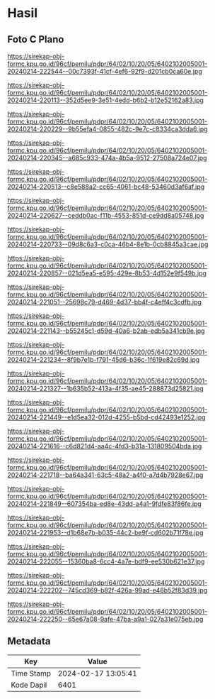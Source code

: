 # Hasil

## Foto C Plano

https://sirekap-obj-formc.kpu.go.id/96cf/pemilu/pdpr/64/02/10/20/05/6402102005001-20240214-222544--00c7393f-41cf-4ef6-92f9-d201cb0ca60e.jpg

https://sirekap-obj-formc.kpu.go.id/96cf/pemilu/pdpr/64/02/10/20/05/6402102005001-20240214-220113--352d5ee9-3e51-4edd-b6b2-b12e52162a83.jpg

https://sirekap-obj-formc.kpu.go.id/96cf/pemilu/pdpr/64/02/10/20/05/6402102005001-20240214-220229--9b55efa4-0855-482c-9e7c-c8334ca3dda6.jpg

https://sirekap-obj-formc.kpu.go.id/96cf/pemilu/pdpr/64/02/10/20/05/6402102005001-20240214-220345--a685c933-474a-4b5a-9512-27508a724e07.jpg

https://sirekap-obj-formc.kpu.go.id/96cf/pemilu/pdpr/64/02/10/20/05/6402102005001-20240214-220513--c8e588a2-cc65-4061-bc48-53460d3af6af.jpg

https://sirekap-obj-formc.kpu.go.id/96cf/pemilu/pdpr/64/02/10/20/05/6402102005001-20240214-220627--ceddb0ac-f11b-4553-851d-ce9dd8a05748.jpg

https://sirekap-obj-formc.kpu.go.id/96cf/pemilu/pdpr/64/02/10/20/05/6402102005001-20240214-220733--09d8c6a3-c0ca-46b4-8e1b-0cb8845a3cae.jpg

https://sirekap-obj-formc.kpu.go.id/96cf/pemilu/pdpr/64/02/10/20/05/6402102005001-20240214-220857--021d5ea5-e595-429e-8b53-4d152e9f549b.jpg

https://sirekap-obj-formc.kpu.go.id/96cf/pemilu/pdpr/64/02/10/20/05/6402102005001-20240214-221051--25698c79-d469-4d37-bb4f-c4eff4c3cdfb.jpg

https://sirekap-obj-formc.kpu.go.id/96cf/pemilu/pdpr/64/02/10/20/05/6402102005001-20240214-221143--b55245c1-d59d-40a6-b2ab-edb5a341cb9e.jpg

https://sirekap-obj-formc.kpu.go.id/96cf/pemilu/pdpr/64/02/10/20/05/6402102005001-20240214-221234--8f9b7e1b-f791-45d6-b36c-1f619e82c69d.jpg

https://sirekap-obj-formc.kpu.go.id/96cf/pemilu/pdpr/64/02/10/20/05/6402102005001-20240214-221327--1b635b52-413a-4f35-ae45-288873d25821.jpg

https://sirekap-obj-formc.kpu.go.id/96cf/pemilu/pdpr/64/02/10/20/05/6402102005001-20240214-221449--e1d5ea32-012d-4255-b5bd-cd42493e1252.jpg

https://sirekap-obj-formc.kpu.go.id/96cf/pemilu/pdpr/64/02/10/20/05/6402102005001-20240214-221616--c6d821d4-aa4c-4fd3-b31a-131809504bda.jpg

https://sirekap-obj-formc.kpu.go.id/96cf/pemilu/pdpr/64/02/10/20/05/6402102005001-20240214-221718--ba64a341-63c5-48a2-a4f0-a7d4b7928e67.jpg

https://sirekap-obj-formc.kpu.go.id/96cf/pemilu/pdpr/64/02/10/20/05/6402102005001-20240214-221849--607354ba-ed8e-43dd-a4a1-9fdfe83f86fe.jpg

https://sirekap-obj-formc.kpu.go.id/96cf/pemilu/pdpr/64/02/10/20/05/6402102005001-20240214-221953--d1b68e7b-b035-44c2-be9f-cd602b71f78e.jpg

https://sirekap-obj-formc.kpu.go.id/96cf/pemilu/pdpr/64/02/10/20/05/6402102005001-20240214-222055--15360ba8-6cc4-4a7e-bdf9-ee530b621e37.jpg

https://sirekap-obj-formc.kpu.go.id/96cf/pemilu/pdpr/64/02/10/20/05/6402102005001-20240214-222202--745cd369-b82f-426a-99ad-e46b52f83d39.jpg

https://sirekap-obj-formc.kpu.go.id/96cf/pemilu/pdpr/64/02/10/20/05/6402102005001-20240214-222250--65e67a08-9afe-47ba-a9a1-027a31e075eb.jpg


## Metadata

| Key        | Value               |
| ---------- | ------------------- |
| Time Stamp | 2024-02-17 13:05:41 |
| Kode Dapil | 6401                |



